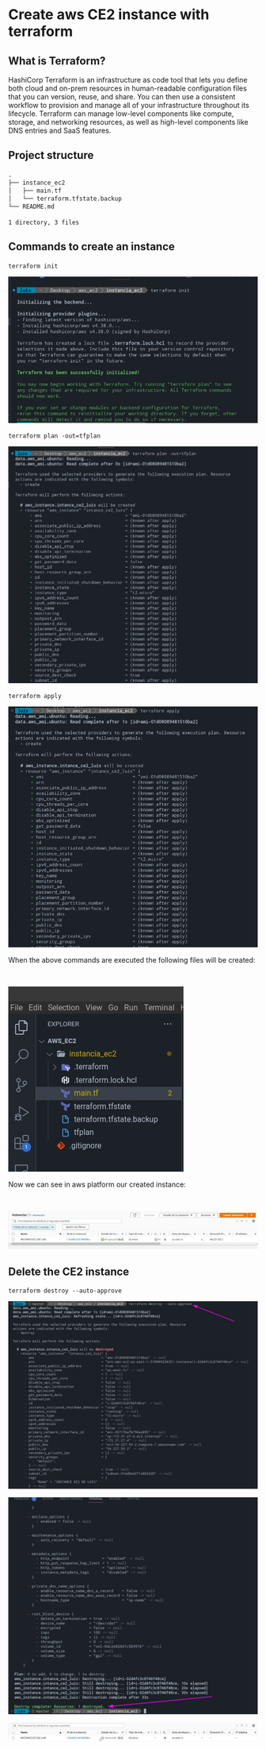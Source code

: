 # Create aws CE2 instance with terraform

## What is Terraform?

<p>
HashiCorp Terraform is an infrastructure as code tool that lets you define both cloud and on-prem resources in human-readable configuration files that you can version, reuse, and share. You can then use a consistent workflow to provision and manage all of your infrastructure throughout its lifecycle. Terraform can manage low-level components like compute, storage, and networking resources, as well as high-level components like DNS entries and SaaS features.
</p>


## Project structure

```
.
├── instance_ec2
│   ├── main.tf
│   └── terraform.tfstate.backup
└── README.md

1 directory, 3 files
```

## Commands to create an instance

```
terraform init
```

![terraform init"](resources/img-1.jpeg)

```
terraform plan -out=tfplan
```

![terraform plan -out=tfplan"](resources/img-2.jpeg)

```
terraform apply
```


![terraform apply"](resources/img-3.jpeg)

When the above commands are executed the following files will be created:

<br>

![When the above commands are executed the following files will be created"](resources/img-4.jpeg)

Now we can see in aws platform our created instance:

<br>

![Now we can see in aws platform our created instance"](resources/img-7.jpeg)

## Delete the CE2 instance

```
terraform destroy --auto-approve
```

![terraform destroy --auto-approve"](resources/img-5.jpeg)

![terraform destroy --auto-approve"](resources/img-6.jpeg)

![terraform destroy --auto-approve"](resources/img-8.jpeg)